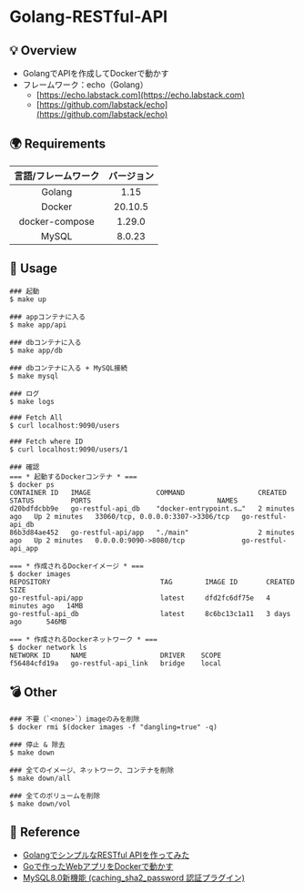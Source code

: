# Golang-RESTful-API

## 💡 Overview
- GolangでAPIを作成してDockerで動かす
- フレームワーク：echo（Golang）
  - [https://echo.labstack.com](https://echo.labstack.com)
  - [https://github.com/labstack/echo](https://github.com/labstack/echo)

## 🌍 Requirements
| 言語/フレームワーク | バージョン |
| :---: | :---: |
| Golang | 1.15 |
| Docker | 20.10.5 |
| docker-compose | 1.29.0 |
| MySQL | 8.0.23 |

## 🚀 Usage  
```
### 起動
$ make up

### appコンテナに入る
$ make app/api

### dbコンテナに入る
$ make app/db

### dbコンテナに入る + MySQL接続
$ make mysql

### ログ
$ make logs

### Fetch All
$ curl localhost:9090/users

### Fetch where ID
$ curl localhost:9090/users/1

### 確認
=== * 起動するDockerコンテナ * ===
$ docker ps
CONTAINER ID   IMAGE                COMMAND                  CREATED         STATUS         PORTS                               NAMES
d20bdfdcbb9e   go-restful-api_db    "docker-entrypoint.s…"   2 minutes ago   Up 2 minutes   33060/tcp, 0.0.0.0:3307->3306/tcp   go-restful-api_db
86b3d84ae452   go-restful-api/app   "./main"                 2 minutes ago   Up 2 minutes   0.0.0.0:9090->8080/tcp              go-restful-api_app

=== * 作成されるDockerイメージ * ===
$ docker images
REPOSITORY                           TAG        IMAGE ID       CREATED         SIZE
go-restful-api/app                   latest     dfd2fc6df75e   4 minutes ago   14MB
go-restful-api_db                    latest     8c6bc13c1a11   3 days ago      546MB

=== * 作成されるDockerネットワーク * ===
$ docker network ls
NETWORK ID     NAME                  DRIVER    SCOPE
f56484cfd19a   go-restful-api_link   bridge    local
```

## 💣 Other
```
### 不要（`<none>`）imageのみを削除
$ docker rmi $(docker images -f "dangling=true" -q)

### 停止 & 除去
$ make down

### 全てのイメージ、ネットワーク、コンテナを削除
$ make down/all

### 全てのボリュームを削除
$ make down/vol
```

## 📝 Reference
- [GolangでシンプルなRESTful APIを作ってみた](https://qiita.com/yuuulf/items/b464735dfb3486d248bf)
- [Goで作ったWebアプリをDockerで動かす](https://qiita.com/yuuulf/items/b678b00972d60c7d63dd)
- [MySQL8.0新機能 (caching_sha2_password 認証プラグイン)](https://www.s-style.co.jp/blog/2018/05/1807/)

